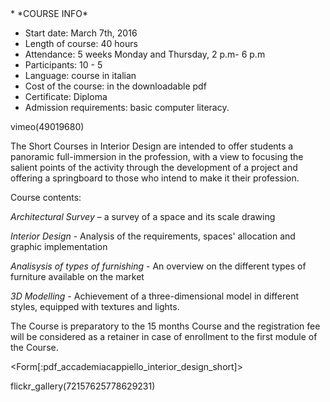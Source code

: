 <div id='aside'>
* *COURSE INFO*
&nbsp;

* Start date: March 7th, 2016
* Length of course:  40 hours
* Attendance:	5 weeks Monday and Thursday, 2 p.m- 6 p.m 
* Participants: 10 - 5
* Language: course in italian
* Cost of the course: in the downloadable pdf 
* Certificate: Diploma
* Admission requirements:  basic computer literacy.
</div>

vimeo(49019680)

The Short Courses in Interior Design are intended to offer students a panoramic full-immersion in the profession, with a view to focusing the salient points of the activity through the development of a project and offering a springboard to those who intend to make it their profession. 

Course contents:

*Architectural Survey* – a survey of a space and its scale drawing

*Interior Design* - Analysis of the requirements, spaces' allocation and graphic implementation

*Analisysis of types of furnishing* - An overview on the different types of furniture available on the market

*3D Modelling* - Achievement of a three-dimensional model in different styles, equipped with textures and lights.

The Course is preparatory to the 15 months Course and the registration fee will be considered as a retainer in case of enrollment to the first module of the Course. 

<Form[:pdf_accademiacappiello_interior_design_short]>

flickr_gallery(72157625778629231)